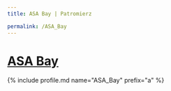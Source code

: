 ```yaml
---
title: ASA Bay | Patromierz

permalink: /ASA_Bay
---
```


# [ASA Bay](https://patronite.pl/ASA_Bay)

{% include profile.md name="ASA_Bay" prefix="a" %}
